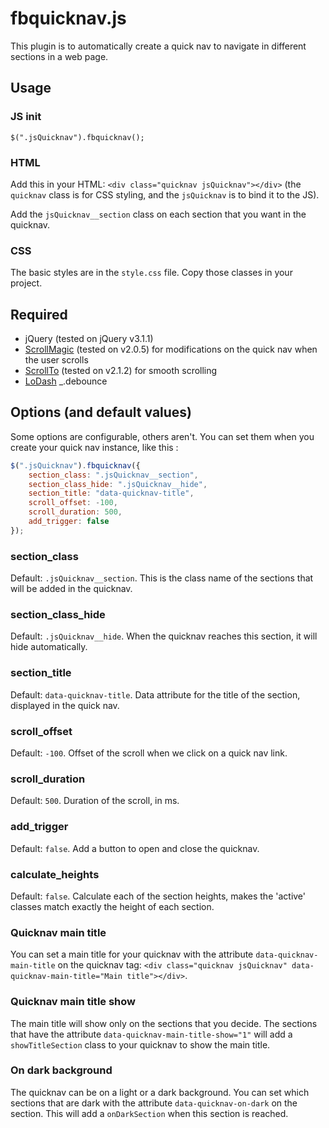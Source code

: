 # fbquicknav.js
This plugin is to automatically create a quick nav to navigate in different sections in a web page.


## Usage
### JS init
`$(".jsQuicknav").fbquicknav();`

### HTML
Add this in your HTML: `<div class="quicknav jsQuicknav"></div>` (the `quicknav` class is for CSS styling, and the `jsQuicknav` is to bind it to the JS).

Add the `jsQuicknav__section` class on each section that you want in the quicknav.

### CSS
The basic styles are in the `style.css` file. Copy those classes in your project.


## Required
* jQuery (tested on jQuery v3.1.1)
* [ScrollMagic](https://github.com/janpaepke/ScrollMagic) (tested on v2.0.5) for modifications on the quick nav when the user scrolls
* [ScrollTo](https://github.com/flesler/jquery.scrollTo) (tested on v2.1.2) for smooth scrolling
* [LoDash](https://lodash.com/) _.debounce


## Options (and default values)
Some options are configurable, others aren't. You can set them when you create your quick nav instance, like this :
```js
$(".jsQuicknav").fbquicknav({
    section_class: ".jsQuicknav__section",
    section_class_hide: ".jsQuicknav__hide",
    section_title: "data-quicknav-title",
    scroll_offset: -100,
    scroll_duration: 500,
    add_trigger: false
});
```

### section_class
Default: `.jsQuicknav__section`. This is the class name of the sections that will be added in the quicknav.

### section_class_hide
Default: `.jsQuicknav__hide`. When the quicknav reaches this section, it will hide automatically.

### section_title
Default: `data-quicknav-title`. Data attribute for the title of the section, displayed in the quick nav.

### scroll_offset
Default: `-100`. Offset of the scroll when we click on a quick nav link.

### scroll_duration
Default: `500`. Duration of the scroll, in ms.

### add_trigger
Default: `false`. Add a button to open and close the quicknav.

### calculate_heights
Default: `false`. Calculate each of the section heights, makes the 'active' classes match exactly the height of each section.

### Quicknav main title
You can set a main title for your quicknav with the attribute `data-quicknav-main-title` on the quicknav tag: `<div class="quicknav jsQuicknav" data-quicknav-main-title="Main title"></div>`.

### Quicknav main title show
The main title will show only on the sections that you decide. The sections that have the attribute `data-quicknav-main-title-show="1"` will add a `showTitleSection` class to your quicknav to show the main title.

### On dark background
The quicknav can be on a light or a dark background. You can set which sections that are dark with the attribute `data-quicknav-on-dark` on the section. This will add a `onDarkSection` when this section is reached.
